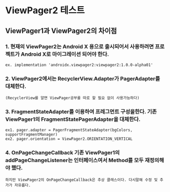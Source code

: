 # ViewPager2 테스트

## ViewPager1과 ViewPager2의 차이점

### 1.  현재의 ViewPager2는 Android X 용으로 출시되어서 사용하려면 프로젝트가 Android X로 마이그레이션 되어야 한다.
    ex. implementation 'androidx.viewpager2:viewpager2:1.0.0-alpha01'
### 2. ViewPager2에서는 RecyclerView.Adapter가 PagerAdapter를 대체한다. 
    (RecyclerView를 알면 ViewPager공부를 따로 할 필요 없이 사용가능하다)
### 3. FragmentStateAdapter를 이용하여 프레그먼트 구성을한다. 기존 ViewPager1의 FragmentStatePagerAdapter을 대체한다.
    ex1. pager.adapter = PagerFragmentStateAdapter(bgColors, supportFragmentManager)
    ex2. pager.orientation = ViewPager2.ORIENTATION_VERTICAL
### 4. OnPageChangeCallback 기존 ViewPager1의 addPageChangeListener는 인터페이스여서 Method를 모두 재정의해야 했다. 
    하지만 ViewPager2의 OnPageChangeCallback은 추상 클래스이다. 다시말해 수정 및 추가가 자유롭다. 
   
   
